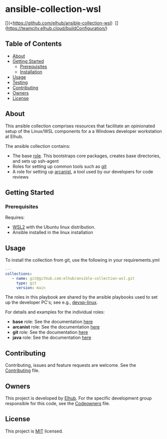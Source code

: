 # ansible-collection-wsl

[<img src="https://img.shields.io/badge/repo-github-blue" alt="">](<https://github.com/elhub/ansible-collection-wsl)
[<img src="https://img.shields.io/badge/issues-jira-orange" alt="">](https://jira.elhub.cloud/projects/TD/issues)
[<img src="https://teamcity.elhub.cloud/app/rest/builds/buildType:(id:<!--TODO Add TeamCity project ID here -->)/statusIcon" alt="">](https://teamcity.elhub.cloud/buildConfiguration/<!--TODO Add TeamCity project ID here -->)
[<img src="https://sonar.elhub.cloud/api/project_badges/measure?project=no.elhub.devxp%3Aansible-collection-wsl&metric=alert_status" alt="">](https://sonar.elhub.cloud/dashboard?id=no.elhub.devxp%3Aansible-collection-wsl)
[<img src="https://sonar.elhub.cloud/api/project_badges/measure?project=no.elhub.devxp%3Aansible-collection-wsl&metric=ncloc" alt="">](https://sonar.elhub.cloud/dashboard?id=no.elhub.devxp%3Aansible-collection-wsl)
[<img src="https://sonar.elhub.cloud/api/project_badges/measure?project=no.elhub.devxp%3Aansible-collection-wsl&metric=bugs" alt="">](https://sonar.elhub.cloud/dashboard?id=no.elhub.devxp%3Aansible-collection-wsl)
[<img src="https://sonar.elhub.cloud/api/project_badges/measure?project=no.elhub.devxp%3Aansible-collection-wsl&metric=vulnerabilities" alt="">](https://sonar.elhub.cloud/dashboard?id=no.elhub.devxp%3Aansible-collection-wsl)
[<img src="https://sonar.elhub.cloud/api/project_badges/measure?project=no.elhub.devxp%3Aansible-collection-wsl&metric=coverage" alt="">](https://sonar.elhub.cloud/dashboard?id=no.elhub.devxp%3Aansible-collection-wsl)

## Table of Contents

* [About](#about)
* [Getting Started](#getting-started)
  * [Prerequisites](#prerequisites)
  * [Installation](#installation)
* [Usage](#usage)
* [Testing](#testing)
* [Contributing](#contributing)
* [Owners](#owners)
* [License](#license)


## About

This ansible collection comprises resources that facilitate an opinionated setup of the Linux/WSL components for a
a Windows developer workstation at Elhub.

The ansible collection contains:

* The base [role](https://github.com/elhub/ansible-collection-wsl/tree/main/roles/base). This bootstraps core packages,
creates base directories, and sets up ssh-agent
* Roles for setting up common tools such as [git](https://github.com/elhub/ansible-collection-wsl/tree/main/roles/git)
* A role for setting up [arcanist](https://github.com/elhub/ansible-collection-wsl/tree/main/roles/arcanist), a tool
used by our developers for code reviews

## Getting Started

### Prerequisites

Requires:
- [WSL2](https://docs.microsoft.com/en-us/windows/wsl/install) with the Ubuntu linux distribution.
- Ansible installed in the linux installation

## Usage

To install the collection from git, use the following in your requirements.yml
```yaml
---
collections:
   - name: git@github.com:elhub/ansible-collection-wsl.git
     type: git
     version: main
```

The roles in this playbook are shared by the ansible playbooks used to set up the developer PC's; see e.g.,
[devxp-linux](https://github.com/elhub/devxp-linux).

For details and examples for the individual roles:

* **base** role: See the documentation [here](https://github.com/elhub/ansible-collection-wsl/blob/main/roles/base/README.md)
* **arcanist** role: See the documentation [here](https://github.com/elhub/ansible-collection-wsl/blob/main/roles/arcanist/README.md)
* **git** role: See the documentation [here](https://github.com/elhub/ansible-collection-wsl/blob/main/roles/git/README.md)
* **java** role: See the documentation [here](https://github.com/elhub/ansible-collection-wsl/blob/main/roles/java/README.md)

## Contributing

Contributing, issues and feature requests are welcome. See the
[Contributing](https://github.com/elhub/ansible-collection-wsl/blob/main/CONTRIBUTING.md) file.

## Owners

This project is developed by [Elhub](https://wwww.elhub.no). For the specific development group responsible for this
code, see the [Codeowners](https://github.com/elhub/ansible-collection-wsl/blob/main/CODEOWNERS) file.

## License

This project is [MIT](https://github.com/elhub/ansible-collection-wsl/blob/main/LICENSE.md) licensed.
